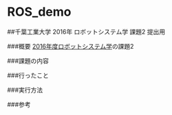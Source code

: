 # ROS_demo  
##千葉工業大学 2016年 ロボットシステム学 課題2 提出用  

###概要
[2016年度ロボットシステム学](http://lab.ueda.asia/?page_id=1152)の課題2  

###課題の内容  

###行ったこと  

###実行方法  

###参考  

